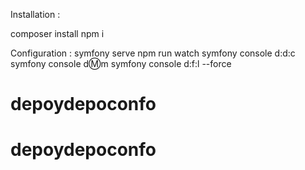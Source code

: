 Installation : 

composer install 
npm i 


Configuration : 
symfony serve
npm run watch
symfony console d:d:c
symfony console d:m:m 
symfony console d:f:l --force


# depoydepoconfo
# depoydepoconfo
